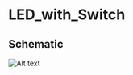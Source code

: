 # LED_with_Switch

## Schematic 

![Alt text]([url](https://github.com/ayushkale1909/LED_with_Switch/blob/main/Schematic2.png)https://github.com/ayushkale1909/LED_with_Switch/blob/main/Schematic2.png)
